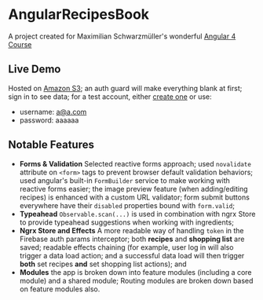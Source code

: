 # AngularRecipesBook

A project created for Maximilian Schwarzmüller's wonderful [Angular 4 Course](https://www.udemy.com/the-complete-guide-to-angular-2/l)

## Live Demo

Hosted on [Amazon S3](http://angular-recipes-book.s3-website-us-east-1.amazonaws.com/); an auth guard will make everything blank at first; sign in to see data; for a test account, either [create one](http://angular-recipes-book.s3-website-us-east-1.amazonaws.com/signup) or use:

* username: a@a.com
* password: aaaaaa

## Notable Features

* **Forms & Validation** Selected reactive forms approach; used `novalidate` attribute on `<form>` tags to prevent browser default validation behaviors; used angular's built-in `FormBuilder` service to make working with reactive forms easier; the image preview feature (when adding/editing recipes) is enhanced with a custom URL validator; form submit buttons everywhere have their `disabled` properties bound with `form.valid`;
* **Typeahead** `Observable.scan(...)` is used in combination with ngrx Store to provide typeahead suggestions when working with ingredients;
* **Ngrx Store and Effects** A more readable way of handling `token` in the Firebase auth params interceptor; both **recipes** and **shopping list** are saved; readable effects chaining (for example, user log in will also trigger a data load action; and a successful data load will then trigger **both** set recipes **and** set shopping list actions); and
* **Modules** the app is broken down into feature modules (including a core module) and a shared module; Routing modules are broken down based on feature modules also.